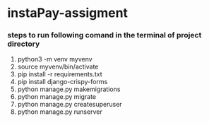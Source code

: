 # instaPay-assigment

### steps to run following comand in the terminal of project directory
1. python3 -m venv myvenv
1. source myvenv/bin/activate
1. pip install -r requirements.txt
1. pip install django-crispy-forms
1. python manage.py makemigrations
1. python manage.py migrate
1. python manage.py createsuperuser
1. python manage.py runserver

